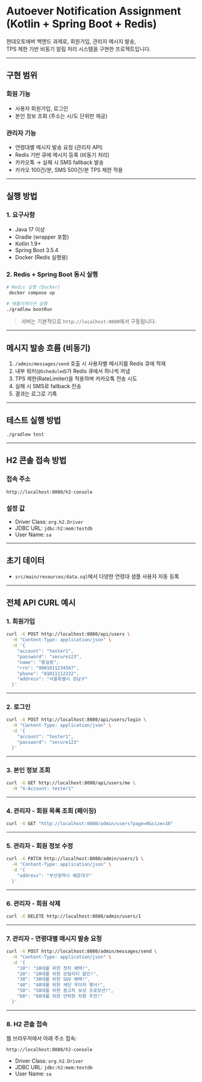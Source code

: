 # Autoever Notification Assignment (Kotlin + Spring Boot + Redis)

현대오토에버 백엔드 과제로, 회원가입, 관리자 메시지 발송,  
TPS 제한 기반 비동기 알림 처리 시스템을 구현한 프로젝트입니다.

---

## 구현 범위

### 회원 기능

- 사용자 회원가입, 로그인
- 본인 정보 조회 (주소는 시/도 단위만 제공)

### 관리자 기능

- 연령대별 메시지 발송 요청 (관리자 API)
- Redis 기반 큐에 메시지 등록 (비동기 처리)
- 카카오톡 → 실패 시 SMS fallback 발송
- 카카오 100건/분, SMS 500건/분 TPS 제한 적용

---

## 실행 방법

### 1. 요구사항

- Java 17 이상
- Gradle (wrapper 포함)
- Kotlin 1.9+
- Spring Boot 3.5.4
- Docker (Redis 실행용)

### 2. Redis + Spring Boot 동시 실행

```bash
# Redis 실행 (Docker)
 docker compose up

# 애플리케이션 실행
./gradlew bootRun
```

> 서버는 기본적으로 `http://localhost:8080`에서 구동됩니다.

---

## 메시지 발송 흐름 (비동기)

1. `/admin/messages/send` 호출 시 사용자별 메시지를 Redis 큐에 적재
2. 내부 워커(`@Scheduled`)가 Redis 큐에서 하나씩 꺼냄
3. TPS 제한(RateLimiter)을 적용하며 카카오톡 전송 시도
4. 실패 시 SMS로 fallback 전송
5. 결과는 로그로 기록

---

## 테스트 실행 방법

```bash
./gradlew test
```

---

## H2 콘솔 접속 방법

### 접속 주소

```
http://localhost:8080/h2-console
```

### 설정 값

- Driver Class: `org.h2.Driver`
- JDBC URL: `jdbc:h2:mem:testdb`
- User Name: `sa`

---

## 초기 데이터

- `src/main/resources/data.sql`에서 다양한 연령대 샘플 사용자 자동 등록

---

## 전체 API CURL 예시

### 1. 회원가입

```bash
curl -X POST http://localhost:8080/api/users \
  -H "Content-Type: application/json" \
  -d '{
    "account": "tester1",
    "password": "secure123",
    "name": "홍길동",
    "rrn": "9901011234567",
    "phone": "01011112222",
    "address": "서울특별시 강남구"
  }'
```

---

### 2. 로그인

```bash
curl -X POST http://localhost:8080/api/users/login \
  -H "Content-Type: application/json" \
  -d '{
    "account": "tester1",
    "password": "secure123"
  }'
```

---

### 3. 본인 정보 조회

```bash
curl -X GET http://localhost:8080/api/users/me \
  -H "X-Account: tester1"
```

---

### 4. 관리자 - 회원 목록 조회 (페이징)

```bash
curl -X GET "http://localhost:8080/admin/users?page=0&size=10"
```

---

### 5. 관리자 - 회원 정보 수정

```bash
curl -X PATCH http://localhost:8080/admin/users/1 \
  -H "Content-Type: application/json" \
  -d '{
    "address": "부산광역시 해운대구"
  }'
```

---

### 6. 관리자 - 회원 삭제

```bash
curl -X DELETE http://localhost:8080/admin/users/1
```

---

### 7. 관리자 - 연령대별 메시지 발송 요청

```bash
curl -X POST http://localhost:8080/admin/messages/send \
  -H "Content-Type: application/json" \
  -d '{
    "10": "10대를 위한 첫차 혜택!",
    "20": "20대를 위한 모빌리티 할인!",
    "30": "30대를 위한 SUV 혜택!",
    "40": "40대를 위한 세단 무이자 행사!",
    "50": "50대를 위한 중고차 보상 프로모션!",
    "60": "60대를 위한 안락한 차량 추천!"
  }'
```

---

### 8. H2 콘솔 접속

웹 브라우저에서 아래 주소 접속:

```
http://localhost:8080/h2-console
```

- Driver Class: `org.h2.Driver`
- JDBC URL: `jdbc:h2:mem:testdb`
- User Name: `sa`
